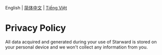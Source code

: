 English | [简体中文](./Privacy.zh-CN.md) | [Tiếng Việt](./Privacy.vi-VN.md)

# Privacy Policy

All data acquired and generated during your use of Starward is stored on your personal device and we won't collect any information from you.
